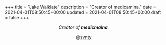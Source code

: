 +++
title = "Jake Walklate"
description = "Creator of medicamina."
date = 2021-04-01T08:50:45+00:00
updated = 2021-04-01T08:50:45+00:00
draft = false
+++

<div align="center">
<em>Creator of <b>medicmaina</b>.</em>

[@svnty](https://github.com/svnty)
</div>